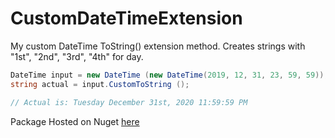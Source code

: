 # CustomDateTimeExtension

My custom DateTime ToString() extension method. Creates strings with "1st", "2nd", "3rd", "4th" for day.

```cs
DateTime input = new DateTime (new DateTime(2019, 12, 31, 23, 59, 59));
string actual = input.CustomToString ();

// Actual is: Tuesday December 31st, 2020 11:59:59 PM
```

Package Hosted on Nuget [here](https://www.nuget.org/packages/CustomDateTimeExtension/)
